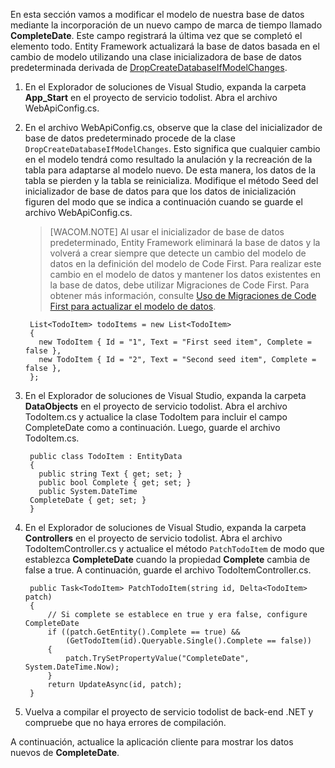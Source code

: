 En esta sección vamos a modificar el modelo de nuestra base de datos mediante la incorporación de un nuevo campo de marca de tiempo llamado **CompleteDate**. Este campo registrará la última vez que se completó el elemento todo. Entity Framework actualizará la base de datos basada en el cambio de modelo utilizando una clase inicializadora de base de datos predeterminada derivada de [DropCreateDatabaseIfModelChanges](http://go.microsoft.com/fwlink/?LinkId=394621).

1.  En el Explorador de soluciones de Visual Studio, expanda la carpeta **App\_Start** en el proyecto de servicio todolist. Abra el archivo WebApiConfig.cs.

2.  En el archivo WebApiConfig.cs, observe que la clase del inicializador de base de datos predeterminado procede de la clase `DropCreateDatabaseIfModelChanges`. Esto significa que cualquier cambio en el modelo tendrá como resultado la anulación y la recreación de la tabla para adaptarse al modelo nuevo. De esta manera, los datos de la tabla se pierden y la tabla se reinicializa. Modifique el método Seed del inicializador de base de datos para que los datos de inicialización figuren del modo que se indica a continuación cuando se guarde el archivo WebApiConfig.cs.

    > [WACOM.NOTE] Al usar el inicializador de base de datos predeterminado, Entity Framework eliminará la base de datos y la volverá a crear siempre que detecte un cambio del modelo de datos en la definición del modelo de Code First. Para realizar este cambio en el modelo de datos y mantener los datos existentes en la base de datos, debe utilizar Migraciones de Code First. Para obtener más información, consulte [Uso de Migraciones de Code First para actualizar el modelo de datos](./articles/mobile-services-dotnet-backend-use-code-first-migrations).

         List<TodoItem> todoItems = new List<TodoItem>
         {
           new TodoItem { Id = "1", Text = "First seed item", Complete = false },
           new TodoItem { Id = "2", Text = "Second seed item", Complete = false },
         };

3.  En el Explorador de soluciones de Visual Studio, expanda la carpeta **DataObjects** en el proyecto de servicio todolist. Abra el archivo TodoItem.cs y actualice la clase TodoItem para incluir el campo CompleteDate como a continuación. Luego, guarde el archivo TodoItem.cs.

         public class TodoItem : EntityData
         {
           public string Text { get; set; }
           public bool Complete { get; set; }
           public System.DateTime
         CompleteDate { get; set; }
         }

4.  En el Explorador de soluciones de Visual Studio, expanda la carpeta **Controllers** en el proyecto de servicio todolist. Abra el archivo TodoItemController.cs y actualice el método `PatchTodoItem` de modo que establezca **CompleteDate** cuando la propiedad **Complete** cambia de false a true. A continuación, guarde el archivo TodoItemController.cs.

         public Task<TodoItem> PatchTodoItem(string id, Delta<TodoItem> patch)
         {
             // Si complete se establece en true y era false, configure CompleteDate
             if ((patch.GetEntity().Complete == true) &&
                 (GetTodoItem(id).Queryable.Single().Complete == false))
             {
                 patch.TrySetPropertyValue("CompleteDate", System.DateTime.Now);
             }
             return UpdateAsync(id, patch);
         }

5.  Vuelva a compilar el proyecto de servicio todolist de back-end .NET y compruebe que no haya errores de compilación.

A continuación, actualice la aplicación cliente para mostrar los datos nuevos de **CompleteDate**.

